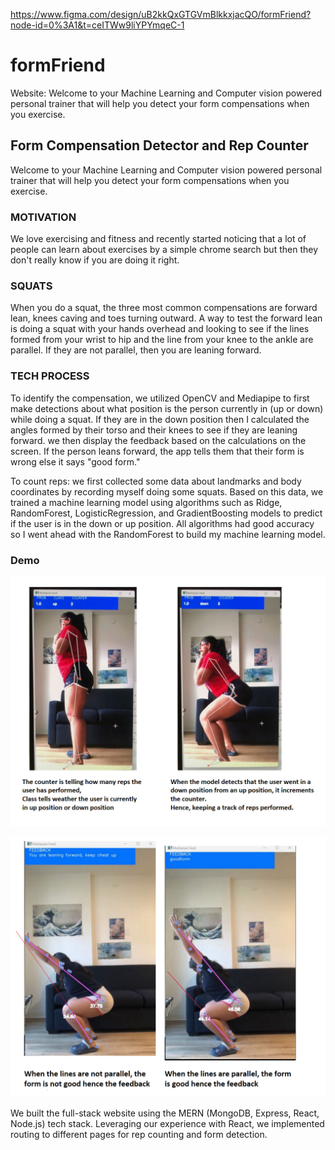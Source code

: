 
https://www.figma.com/design/uB2kkQxGTGVmBlkkxjacQO/formFriend?node-id=0%3A1&t=ceITWw9liYPYmqeC-1
# formFriend

Website: Welcome to your Machine Learning and Computer vision powered personal trainer that will help you detect your form compensations when you exercise.

## Form Compensation Detector and Rep Counter

Welcome to your Machine Learning and Computer vision powered personal trainer that will help you detect your form compensations when you exercise.

### MOTIVATION

We love exercising and fitness and recently started noticing that a lot of people can learn about exercises by a simple chrome search but then they don't really know if you are doing it right.

### SQUATS

When you do a squat, the three most common compensations are forward lean, knees caving and toes turning outward. A way to test the forward lean is doing a squat with your hands overhead and looking to see if the lines formed from your wrist to hip and the line from your knee to the ankle are parallel. If they are not parallel, then you are leaning forward.

### TECH PROCESS

To identify the compensation, we utilized OpenCV and Mediapipe to first make detections about what position is the person currently in (up or down) while doing a squat. If they are in the down position then I calculated the angles formed by their torso and their knees to see if they are leaning forward. we then display the feedback based on the calculations on the screen. If the person leans forward, the app tells them that their form is wrong else it says "good form."

To count reps: we first collected some data about landmarks and body coordinates by recording myself doing some squats. Based on this data, we trained a machine learning model using algorithms such as Ridge, RandomForest, LogisticRegression, and GradientBoosting models to predict if the user is in the down or up position. All algorithms had good accuracy so I went ahead with the RandomForest to build my machine learning model.

### Demo

![Demo 1](demo1.png)

![Demo 2](demo2.png)

We built the full-stack website using the MERN (MongoDB, Express, React, Node.js) tech stack. Leveraging our experience with React, we implemented routing to different pages for rep counting and form detection.
